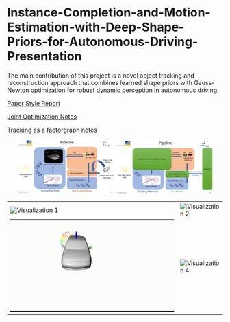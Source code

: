 # Instance-Completion-and-Motion-Estimation-with-Deep-Shape-Priors-for-Autonomous-Driving-Presentation

The main contribution of this project is a novel object
tracking and reconstruction approach that combines learned shape priors with Gauss-Newton optimization for robust
dynamic perception in autonomous driving.

[Paper Style Report](./Final_report_MSRP-1.pdf)

[Joint Optimization Notes](./tracking-as-factorgraphs.pdf)

[Tracking as a factorgraph notes](./tracking-as-factorgraphs.pdf)

<p align="center">
  <img src="./images_presentation/pipeline01.png" alt="Pipeline" width="45%" />
  <img src="./images_presentation/pipeline.png" alt="Pipeline" width="45%" />
</p>


<table>
<tr>
    <td><img src="./images_presentation/blue_car_in_a_scene.gif" alt="Visualization 1" width="100%"></td>
    <td><img src="./images_presentation/cars_in_kitti.gif" alt="Visualization 2" width="100%"></td>
</tr>
<tr>
    <td><img src="./images_presentation/joint_optimization.gif" alt="Visualization 3" width="100%"></td>
    <td><img src="./images_presentation/mesh_vs_det_vs_gt.gif" alt="Visualization 4" width="100%"></td>
</tr>
</table>

